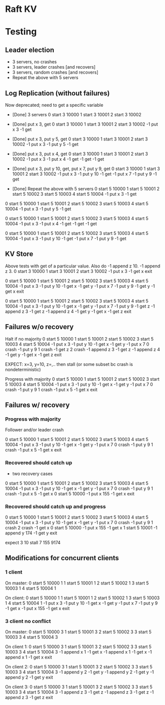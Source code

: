 # Raft KV
# Testing
##  Leader election
* 3 servers, no crashes
* 3 servers, leader crashes [and recovers]
* 3 servers, random crashes [and recovers]
* Repeat the above with 5 servers

##  Log Replication (without failures)
Now deprecated; need to get a specific variable

* [Done] 3 servers
0 start 3 10000
1 start 3 10001
2 start 3 10002

* [Done] put x 3, get
0 start 3 10000
1 start 3 10001
2 start 3 10002
-1 put x 3
-1 get

* [Done] put x 3, put y 5, get
0 start 3 10000
1 start 3 10001
2 start 3 10002
-1 put x 3
-1 put y 5
-1 get

* [Done] put x 3, put x 4, get
0 start 3 10000
1 start 3 10001
2 start 3 10002
-1 put x 3
-1 put x 4
-1 get
-1 get
-1 get

* [Done] put x 3, put y 10, get, put x 7, put y 9, get
0 start 3 10000
1 start 3 10001
2 start 3 10002
-1 put x 3
-1 put y 10
-1 get
-1 put x 7
-1 put y 9
-1 get

* [Done] Repeat the above with 5 servers
0 start 5 10000
1 start 5 10001
2 start 5 10002
3 start 5 10003
4 start 5 10004
-1 put x 3
-1 get

0 start 5 10000
1 start 5 10001
2 start 5 10002
3 start 5 10003
4 start 5 10004
-1 put x 3
-1 put y 5
-1 get

0 start 5 10000
1 start 5 10001
2 start 5 10002
3 start 5 10003
4 start 5 10004
-1 put x 3
-1 put x 4
-1 get
-1 get
-1 get

0 start 5 10000
1 start 5 10001
2 start 5 10002
3 start 5 10003
4 start 5 10004
-1 put x 3
-1 put y 10
-1 get
-1 put x 7
-1 put y 9
-1 get

## KV Store
Above tests with get of a particular value. Also do -1 append z 10. -1 append z 3.
0 start 3 10000
1 start 3 10001
2 start 3 10002
-1 put x 3
-1 get x
exit

0 start 5 10000
1 start 5 10001
2 start 5 10002
3 start 5 10003
4 start 5 10004
-1 put x 3
-1 put y 10
-1 get x
-1 get y
-1 put x 7
-1 put y 9
-1 get y
-1 get x
exit

0 start 5 10000
1 start 5 10001
2 start 5 10002
3 start 5 10003
4 start 5 10004
-1 put x 3
-1 put y 10
-1 get x
-1 get y
-1 put x 7
-1 put y 9
-1 get z
-1 append z 3
-1 get z
-1 append z 4
-1 get y
-1 get x
-1 get z
exit

## Failures w/o recovery
Halt if no majority
0 start 5 10000
1 start 5 10001
2 start 5 10002
3 start 5 10003
4 start 5 10004
-1 put x 3
-1 put y 10
-1 get x
-1 get y
-1 put x 7
0 crash
-1 put y 9
1 crash
-1 get z
2 crash
-1 append z 3
-1 get z
-1 append z 4
-1 get y
-1 get x
-1 get z
exit

EXPECT: x=3, y=10, z=,.. then stall (or some subset bc crash is nondeterministic)

Progress with majority
0 start 5 10000
1 start 5 10001
2 start 5 10002
3 start 5 10003
4 start 5 10004
-1 put x 3
-1 put y 10
-1 get x
-1 get y
-1 put x 7
0 crash
-1 put y 9
1 crash
-1 put x 5
-1 get x
exit

## Failures w/ recovery
### Progress with majority
Follower and/or leader crash

0 start 5 10000
1 start 5 10001
2 start 5 10002
3 start 5 10003
4 start 5 10004
-1 put x 3
-1 put y 10
-1 get x
-1 get y
-1 put x 7
0 crash
-1 put y 9
1 crash
-1 put x 5
-1 get x
exit


### Recovered should catch up
* two recovery cases

0 start 5 10000
1 start 5 10001
2 start 5 10002
3 start 5 10003
4 start 5 10004
-1 put x 3
-1 put y 10
-1 get x
-1 get y
-1 put x 7
0 crash
-1 put y 9
1 crash
-1 put x 5
-1 get x
0 start 5 10000
-1 put x 155
-1 get x
exit


### Recovered should catch up and progress
0 start 5 10000
1 start 5 10001
2 start 5 10002
3 start 5 10003
4 start 5 10004
-1 put x 3
-1 put y 10
-1 get x
-1 get y
-1 put x 7
0 crash
-1 put y 9
1 crash
2 crash
-1 get x
0 start 5 10000
-1 put x 155
-1 get x
1 start 5 10001
-1 append y 174
-1 get y
exit

expect 3 10 stall 7 155 9174


## Modifications for concurrent clients
### 1 client
On master: 
0 start 5 10000 1
1 start 5 10001 1
2 start 5 10002 1
3 start 5 10003 1
4 start 5 10004 1

On client:
0 start 5 10000 1
1 start 5 10001 1
2 start 5 10002 1
3 start 5 10003 1
4 start 5 10004 1
-1 put x 3
-1 put y 10
-1 get x
-1 get y
-1 put x 7
-1 put y 9
-1 get x
-1 put x 155
-1 get x
exit

### 3 client no conflict
On master: 
0 start 5 10000 3
1 start 5 10001 3
2 start 5 10002 3
3 start 5 10003 3
4 start 5 10004 3

On client 1:
0 start 5 10000 3
1 start 5 10001 3
2 start 5 10002 3
3 start 5 10003 3
4 start 5 10004 3
-1 append x 1
-1 get x
-1 append x 1
-1 get x
-1 append x 1
-1 get x
exit

On client 2:
0 start 5 10000 3
1 start 5 10001 3
2 start 5 10002 3
3 start 5 10003 3
4 start 5 10004 3
-1 append y 2
-1 get y
-1 append y 2
-1 get y
-1 append y 2
-1 get y
exit

On client 3:
0 start 5 10000 3
1 start 5 10001 3
2 start 5 10002 3
3 start 5 10003 3
4 start 5 10004 3
-1 append z 3
-1 get z
-1 append z 3
-1 get z
-1 append z 3
-1 get z
exit